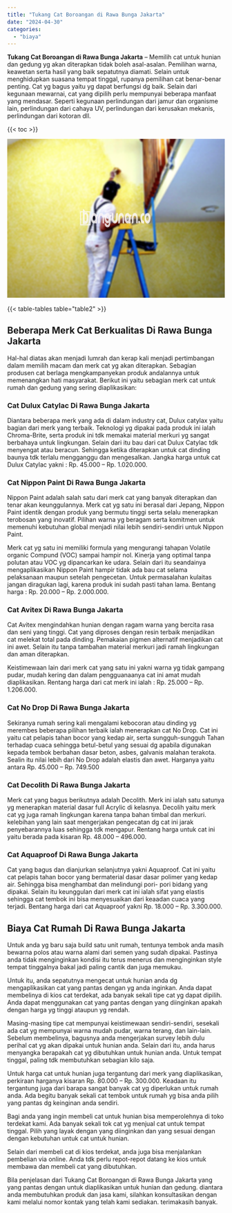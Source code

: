 ```yaml
---
title: "Tukang Cat Boroangan di Rawa Bunga Jakarta"
date: "2024-04-30"
categories: 
  - "biaya"
---
```


**Tukang Cat Boroangan di Rawa Bunga Jakarta** – Memilih cat untuk hunian dan gedung yg akan diterapkan tidak boleh asal-asalan. Pemilihan warna, keawetan serta hasil yang baik sepatutnya diamati. Selain untuk menghidupkan suasana tempat tinggal, rupanya pemilihan cat benar-benar penting. Cat yg bagus yaitu yg dapat berfungsi dg baik. Selain dari kegunaan mewarnai, cat yang dipilih perlu mempunyai beberapa manfaat yang mendasar. Seperti kegunaan perlindungan dari jamur dan organisme lain, perlindungan dari cahaya UV, perlindungan dari kerusakan mekanis, perlindungan dari kotoran dll.

{{< toc >}}

![Tukang Cat Boroangan di Rawa Bunga Jakarta](/images/jasa-cat-murah25.png)

{{< table-tables table="table2" >}}

## Beberapa Merk Cat Berkualitas Di Rawa Bunga Jakarta

Hal-hal diatas akan menjadi lumrah dan kerap kali menjadi pertimbangan dalam memilih macam dan merk cat yg akan diterapkan. Sebagian produsen cat berlaga mengkampanyekan produk andalannya untuk memenangkan hati masyarakat. Berikut ini yaitu sebagian merk cat untuk rumah dan gedung yang sering diaplikasikan:

### Cat Dulux Catylac Di Rawa Bunga Jakarta

Diantara beberapa merk yang ada di dalam industry cat, Dulux catylax yaitu bagian dari merk yang terbaik. Teknologi yg dipakai pada produk ini ialah Chroma-Brite, serta produk ini tdk memakai material merkuri yg sangat berbahaya untuk lingkungan. Selain dari itu bau dari cat Dulux Catylac tdk menyengat atau beracun. Sehingga ketika diterapkan untuk cat dinding baunya tdk terlalu mengganggu dan mengesalkan. Jangka harga untuk cat Dulux Catylac yakni : Rp. 45.000 – Rp. 1.020.000.

### Cat Nippon Paint Di Rawa Bunga Jakarta

Nippon Paint adalah salah satu dari merk cat yang banyak diterapkan dan tenar akan keunggulannya. Merk cat yg satu ini berasal dari Jepang, Nippon Paint identik dengan produk yang bermutu tinggi serta selalu menerapkan terobosan yang inovatif. Pilihan warna yg beragam serta komitmen untuk memenuhi kebutuhan global menjadi nilai lebih sendiri-sendiri untuk Nippon Paint.

Merk cat yg satu ini memiliki formula yang mengurangi tahapan Volatile organic Compund (VOC) sampai hampir nol. Kinerja yang optimal tanpa polutan atau VOC yg dipancarkan ke udara. Selain dari itu seandainya mengaplikasikan Nippon Paint hampir tidak ada bau cat selama pelaksanaan maupun setelah pengecetan. Untuk permasalahan kulaitas jangan diragukan lagi, karena produk ini sudah pasti tahan lama. Bentang harga : Rp. 20.000 – Rp. 2.000.000.

### Cat Avitex Di Rawa Bunga Jakarta

Cat Avitex mengindahkan hunian dengan ragam warna yang bercita rasa dan seni yang tinggi. Cat yang diproses dengan resin terbaik menjadikan cat melekat total pada dinding. Pemakaian pigmen alternatif menjadikan cat ini awet. Selain itu tanpa tambahan material merkuri jadi ramah lingkungan dan aman diterapkan.

Keistimewaan lain dari merk cat yang satu ini yakni warna yg tidak gampang pudar, mudah kering dan dalam pengguanaanya cat ini amat mudah diaplikasikan. Rentang harga dari cat merk ini ialah : Rp. 25.000 – Rp. 1.206.000.

### Cat No Drop Di Rawa Bunga Jakarta

Sekiranya rumah sering kali mengalami kebocoran atau dinding yg merembes beberapa pilihan terbaik ialah menerapkan cat No Drop. Cat ini yaitu cat pelapis tahan bocor yang kedap air, serta sungguh-sungguh Tahan terhadap cuaca sehingga betul-betul yang sesuai dg apabila digunakan kepada tembok berbahan dasar beton, asbes, galvanis malahan terakota. Sealin itu nilai lebih dari No Drop adalah elastis dan awet. Harganya yaitu antara Rp. 45.000 – Rp. 749.500

### Cat Decolith Di Rawa Bunga Jakarta

Merk cat yang bagus berikutnya adalah Decolith. Merk ini ialah satu satunya yg menerapkan material dasar full Acrylic di kelasnya. Decolih yaitu merk cat yg juga ramah lingkungan karena tanpa bahan timbal dan merkuri. kelebihan yang lain saat mengerjakan pengecatan dg cat ini jarak penyebarannya luas sehingga tdk mengapur. Rentang harga untuk cat ini yaitu berada pada kisaran Rp. 48.000 – 496.000.

### Cat Aquaproof Di Rawa Bunga Jakarta

Cat yang bagus dan dianjurkan selanjutnya yakni Aquaproof. Cat ini yaitu cat pelapis tahan bocor yang bermaterial dasar dasar polimer yang kedap air. Sehingga bisa menghambat dan melindungi pori- pori bidang yang dipakai. Selain itu keunggulan dari merk cat ini ialah sifat yang elastis sehingga cat tembok ini bisa menyesuaikan dari keaadan cuaca yang terjadi. Bentang harga dari cat Aquaproof yakni Rp. 18.000 – Rp. 3.300.000.

## Biaya Cat Rumah Di Rawa Bunga Jakarta

Untuk anda yg baru saja build satu unit rumah, tentunya tembok anda masih bewarna polos atau warna alami dari semen yang sudah dipakai. Pastinya anda tidak menginginkan kondisi itu terus menerus dan menginginkan style tempat tinggalnya bakal jadi paling cantik dan juga memukau.

Untuk itu, anda sepatutnya mengecat untuk hunian anda dg mengaplikasikan cat yang pantas dengan yg anda inginkan. Anda dapat membelinya di kios cat terdekat, ada banyak sekali tipe cat yg dapat dipilih. Anda dapat menggunakan cat yang pantas dengan yang diinginkan apakah dengan harga yg tinggi ataupun yg rendah.

Masing-masing tipe cat mempunyai keistimewaan sendiri-sendiri, sesekali ada cat yg mempunyai warna mudah pudar, warna terang, dan lain-lain. Sebelum membelinya, bagusnya anda mengerjakan survey lebih dulu perihal cat yg akan dipakai untuk hunian anda. Selain dari itu, anda harus menyangka berapakah cat yg dibutuhkan untuk hunian anda. Untuk tempat tinggal, paling tdk membutuhkan sebagian kilo saja.

Untuk harga cat untuk hunian juga tergantung dari merk yang diaplikasikan, perkiraan harganya kisaran Rp. 80.000 – Rp. 300.000. Keadaan itu tergantung juga dari barapa sangat banyak cat yg diperlukan untuk rumah anda. Ada begitu banyak sekali cat tembok untuk rumah yg bisa anda pilih yang pantas dg keinginan anda sendiri.

Bagi anda yang ingin membeli cat untuk hunian bisa memperolehnya di toko terdekat kami. Ada banyak sekali tok cat yg menjual cat untuk tempat tinggal. Pilih yang layak dengan yang diinginkan dan yang sesuai dengan dengan kebutuhan untuk cat untuk hunian.

Selain dari membeli cat di kios terdekat, anda juga bisa menjalankan pembelian via online. Anda tdk perlu repot-repot datang ke kios untuk membawa dan membeli cat yang dibutuhkan.

Bila penjelasan dari Tukang Cat Boroangan di Rawa Bunga Jakarta yang yang pantas dengan untuk diaplikasikan untuk hunian dan gedung. diantara anda membutuhkan produk dan jasa kami, silahkan konsultasikan dengan kami melalui nomor kontak yang telah kami sediakan. terimakasih banyak.
